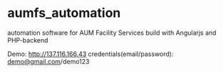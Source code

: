 aumfs_automation
================

automation software for AUM Facility Services build with Angularjs and PHP-backend

Demo: http://137.116.166.43
credentials(email/password): demo@gmail.com/demo123
